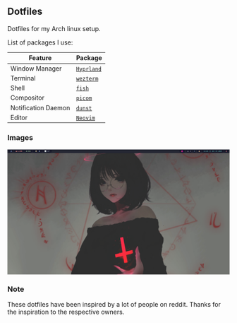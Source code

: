 ## Dotfiles

Dotfiles for my Arch linux setup.

List of packages I use:

| Feature             | Package                                            |
| ------------------- | -------------------------------------------------- |
| Window Manager      | [`Hyprland`](https://hyprland.org)                 |
| Terminal            | [`wezterm`](https://github.com/wez/wezterm)        |
| Shell               | [`fish`](https://github.com/fish-shell/fish-shell) |
| Compositor          | [`picom`](https://github.com/jonaburg/picom)       |
| Notification Daemon | [`dunst`](https://github.com/dunst-project/dunst)  |
| Editor              | [`Neovim`](https://neovim.io/)                     |

### Images

<img src="static/hypr.png" alt="Default Screen" align="center">

### Note

These dotfiles have been inspired by a lot of people on reddit. Thanks for the inspiration to the respective owners.
